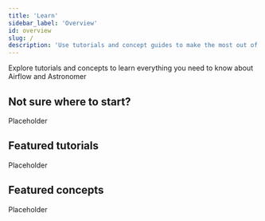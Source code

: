 ```yaml
---
title: 'Learn'
sidebar_label: 'Overview'
id: overview
slug: /
description: 'Use tutorials and concept guides to make the most out of Airflow and Astronomer.'
---
```


Explore tutorials and concepts to learn everything you  need to know about Airflow and Astronomer

## Not sure where to start? 

Placeholder 

## Featured tutorials

Placeholder 


## Featured concepts

Placeholder 
